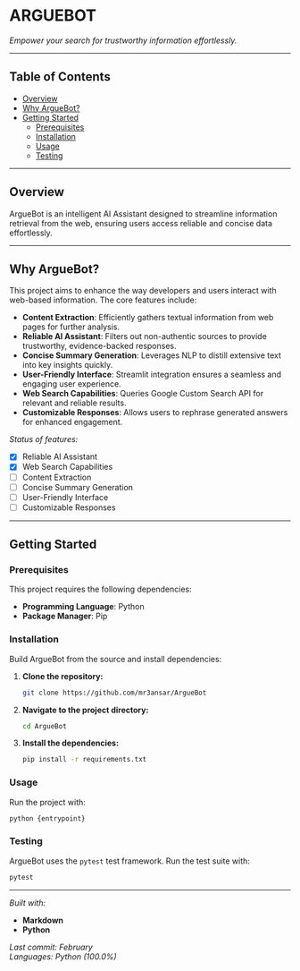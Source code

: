 # ARGUEBOT  
*Empower your search for trustworthy information effortlessly.*  

---

## Table of Contents  
- [Overview](#overview)  
- [Why ArgueBot?](#why-arguebot)  
- [Getting Started](#getting-started)  
  - [Prerequisites](#prerequisites)  
  - [Installation](#installation)  
  - [Usage](#usage)  
  - [Testing](#testing)  

---

## Overview  
ArgueBot is an intelligent AI Assistant designed to streamline information retrieval from the web, ensuring users access reliable and concise data effortlessly.  

---

## Why ArgueBot?  
This project aims to enhance the way developers and users interact with web-based information. The core features include:  

- **Content Extraction**: Efficiently gathers textual information from web pages for further analysis.  
- **Reliable AI Assistant**: Filters out non-authentic sources to provide trustworthy, evidence-backed responses.  
- **Concise Summary Generation**: Leverages NLP to distill extensive text into key insights quickly.  
- **User-Friendly Interface**: Streamlit integration ensures a seamless and engaging user experience.  
- **Web Search Capabilities**: Queries Google Custom Search API for relevant and reliable results.  
- **Customizable Responses**: Allows users to rephrase generated answers for enhanced engagement.  

*Status of features:*  
- [x] Reliable AI Assistant  
- [x] Web Search Capabilities  
- [ ] Content Extraction  
- [ ] Concise Summary Generation  
- [ ] User-Friendly Interface  
- [ ] Customizable Responses  

---

## Getting Started  

### Prerequisites  
This project requires the following dependencies:  
- **Programming Language**: Python  
- **Package Manager**: Pip  

### Installation  
Build ArgueBot from the source and install dependencies:  

1. **Clone the repository:**  
   ```bash
   git clone https://github.com/mr3ansar/ArgueBot
   ```  

2. **Navigate to the project directory:**  
   ```bash
   cd ArgueBot
   ```  

3. **Install the dependencies:**  
   ```bash
   pip install -r requirements.txt
   ```  

### Usage  
Run the project with:  
```bash
python {entrypoint}
```  

### Testing  
ArgueBot uses the `pytest` test framework. Run the test suite with:  
```bash
pytest
```  

---  

*Built with:*  
- **Markdown**  
- **Python**  

*Last commit: February*  
*Languages: Python (100.0%)*
